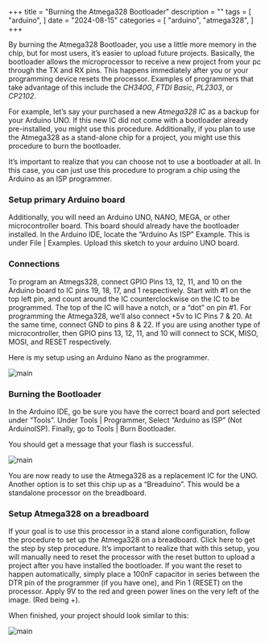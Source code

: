 +++
title = "Burning the Atmega328 Bootloader"
description = ""
tags = [
    "arduino",
]
date = "2024-08-15"
categories = [
    "arduino",
    "atmega328",
]
+++

By burning the Atmega328 Bootloader, you use a little more memory in the chip, but for most users, it’s easier to upload future projects. Basically, the bootloader allows the microprocessor to receive a new project from your pc through the TX and RX pins. This happens immediately after you or your programming device resets the processor. Examples of programmers that take advantage of this include the *CH340G*, *FTDI Basic*, *PL2303*, or *CP2102*.

For example, let’s say your purchased a new *Atmega328 IC* as a backup for your Arduino UNO. If this new IC did not come with a bootloader already pre-installed, you might use this procedure. Additionally, if you plan to use the Atmega328 as a stand-alone chip for a project, you might use this procedure to burn the bootloader.

It’s important to realize that you can choose not to use a bootloader at all. In this case, you can just use this procedure to program a chip using the Arduino as an ISP programmer.

### Setup primary Arduino board
Additionally, you will need an Arduino UNO, NANO, MEGA, or other microcontroller board. This board should already have the bootloader installed. In the Arduino IDE, locate the “Arduino As ISP” Example. This is under File | Examples. Upload this sketch to your arduino UNO board.

### Connections
To program an Atmegs328, connect GPIO Pins 13, 12, 11, and 10 on the Arduino board to IC pins 19, 18, 17, and 1 respectively. Start with #1 on the top left pin, and count around the IC counterclockwise on the IC to be programmed. The top of the IC will have a notch, or a “dot” on pin #1. For programming the Atmega328, we’ll also connect +5v to IC Pins 7 & 20. At the same time, connect GND to pins 8 & 22. If you are using another type of microcontroller, then GPIO pins 13, 12, 11, and 10 will connect to SCK, MISO, MOSI, and RESET respectively.

Here is my setup using an Arduino Nano as the programmer.

![main](/images/burning-the-bootloader.png)

### Burning the Bootloader
In the Arduino IDE, go be sure you have the correct board and port selected under “Tools”. Under Tools | Programmer, Select “Arduino as ISP” (Not ArduinoISP). Finally, go to Tools | Burn Bootloader.

You should get a message that your flash is successful.

![main](/images/flash.png)

You are now ready to use the Atmega328 as a replacement IC for the UNO. Another option is to set this chip up as a “Breaduino”. This would be a standalone processor on the breadboard.

### Setup Atmega328 on a breadboard
If your goal is to use this processor in a stand alone configuration, follow the procedure to set up the Atmega328 on a breadboard. Click here to get the step by step procedure. It’s important to realize that with this setup, you will manually need to reset the processor with the reset button to upload a project after you have installed the bootloader. If you want the reset to happen automatically, simply place a 100nF capacitor in series between the DTR pin of the programmer (if you have one), and Pin 1 (RESET) on the processor. Apply 9V to the red and green power lines on the very left of the image. (Red being +).

When finished, your project should look similar to this:

![main](/images/atmega328.png)
